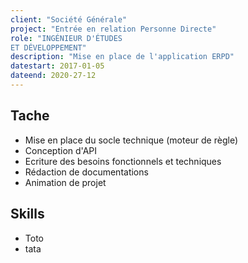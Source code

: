 ```yaml
---
client: "Société Générale"
project: "Entrée en relation Personne Directe"
role: "INGÉNIEUR D'ÉTUDES
ET DÉVELOPPEMENT" 
description: "Mise en place de l'application ERPD"
datestart: 2017-01-05
dateend: 2020-27-12
---
```


## Tache

- Mise en place du socle technique (moteur de règle)
- Conception d'API
- Ecriture des besoins fonctionnels et techniques
- Rédaction de documentations
- Animation de projet

## Skills

- Toto
- tata
